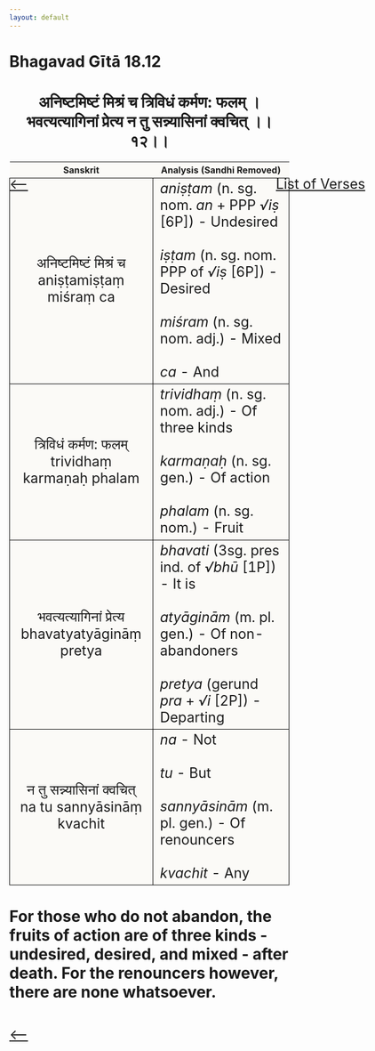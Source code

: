 ```yaml
---
layout: default
---
```

<!---
Text can be **bold**, _italic_, or ~~strikethrough~~.

[Link to another page](./another-page.html)

There should be whitespace between paragraphs.

There should be whitespace between paragraphs. We recommend including a README, or a file with information about your project.
--->

# Bhagavad Gītā 18.12

<style>
table {
  border-collapse: collapse;
  border-style: hidden;
}
th {
  background: #FBFAF7;
}
td {
  font-size: 25px;
  background: #FBFAF7;
  border: 1px solid black;
}
div.move {
  font-size: 25px;
}
</style>

<h1 style="text-align:center">
अनिष्टमिष्टं मिश्रं च त्रिविधं कर्मण: फलम् । <br>
भवत्यत्यागिनां प्रेत्य न तु सन्न्यासिनां क्वचित् ।।१२।।
</h1>
<div class="move" style="position:relative;min-width:960px">
 <p style="position: absolute;left:480px;top:0"><a href="./ch18.html">List of Verses</a></p>
</div>
<div class="move" style="position:relative;min-width:960px">
 <p style="position: absolute;left:0;top:0"><a href="./v18-11.html">⟵</a></p>
</div>
<div class="move" style="position:relative;min-width:960px">
 <p style="position: absolute;right:0;top:0"><a href="./v18-13.html">⟶</a></p>
</div>

| Sanskrit | Analysis (Sandhi Removed) |
|:-:|-|
|  अनिष्टमिष्टं मिश्रं च<br>aniṣṭamiṣṭaṃ miśraṃ ca | <em>aniṣṭam</em> (n. sg. nom. <em>an</em> + PPP <em>√iṣ</em> [6P]) - Undesired<br><br><em>iṣṭam</em> (n. sg. nom. PPP of <em>√iṣ</em> [6P]) - Desired<br><br><em>miśram</em> (n. sg. nom. adj.) - Mixed<br><br><em>ca</em> - And |
| त्रिविधं कर्मण: फलम्<br>trividhaṃ karmaṇaḥ phalam | <em>trividhaṃ</em> (n. sg. nom. adj.) - Of three kinds  <br><br><em>karmaṇaḥ</em> (n. sg. gen.) - Of action<br><br><em>phalam</em> (n. sg. nom.) - Fruit |
|  भवत्यत्यागिनां प्रेत्य<br>bhavatyatyāgināṃ pretya  | <em>bhavati</em> (3sg. pres ind. of <em>√bhū</em> [1P]) - It is <br><br><em>atyāginām</em> (m. pl. gen.) - Of non-abandoners<br><br><em>pretya</em> (gerund <em>pra</em> + <em>√i</em> [2P]) - Departing |
|  न तु सन्न्यासिनां क्वचित्<br>na tu sannyāsināṃ kvachit  | <em>na</em> - Not<br><br><em>tu</em> - But<br><br><em>sannyāsinām</em> (m. pl. gen.) - Of renouncers <br><br><em>kvachit</em> - Any |

<h1>
For those who do not abandon, the fruits of action are of three kinds -
undesired, desired, and mixed - after death. For the renouncers however, there
are none whatsoever.
</h1>
<div class="move" style="position:relative;min-width:960px">
 <p style="position: absolute;left:0;top:0"><a href="./v18-11.html">⟵</a></p>
</div>
<div class="move" style="position:relative;min-width:960px">
 <p style="position: absolute;right:0;top:0"><a href="./v18-13.html">⟶</a></p>
</div>
